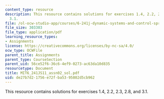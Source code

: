 ```yaml
---
content_type: resource
description: This resource contains solutions for exercises 1.4, 2.2, 2.3, 2.8, and
  3.1.
file: /ol-ocw-studio-app/courses/6-241j-dynamic-systems-and-control-spring-2011/de27b7d21756e72fba5395802d5cb962_MIT6_241JS11_assn02_sol.pdf
file_size: 303303
file_type: application/pdf
learning_resource_types:
- Assignments
license: https://creativecommons.org/licenses/by-nc-sa/4.0/
ocw_type: OCWFile
parent_title: Assignments
parent_type: CourseSection
parent_uid: 56ce52f6-36c6-4ef9-0273-ac63da10d835
resourcetype: Document
title: MIT6_241JS11_assn02_sol.pdf
uid: de27b7d2-1756-e72f-ba53-95802d5cb962
---
```

This resource contains solutions for exercises 1.4, 2.2, 2.3, 2.8, and 3.1.